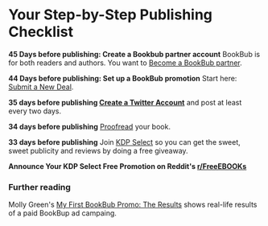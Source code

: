 # Your Step-by-Step Publishing Checklist

**45 Days before publishing: Create a Bookbub partner account**  BookBub is for both readers and authors. You want to [Become a BookBub partner](https://partners.bookbub.com/users/sign_up).

**44 Days before publishing: Set up a BookBub promotion** Start here: [Submit a New Deal](https://partners.bookbub.com/).

**35 days before publishing [Create a Twitter Account](create-twitter-account)** and post at least every two days. 

**34 days before publishing** [Proofread](/check/proofread) your book.

**33 days before publishing** Join [KDP Select](join-kdp-select) so you can get the sweet, sweet publicity and reviews by doing a free giveaway.

**Announce Your KDP Select Free Promotion on Reddit's [r/FreeEBOOKs](reddit-freeebooks)**

### Further reading

Molly Green's [My First BookBub Promo: The Results](http://www.molly-greene.com/results-of-my-first-bookbub-promo/) shows real-life results of a paid BookBup ad campaing.
